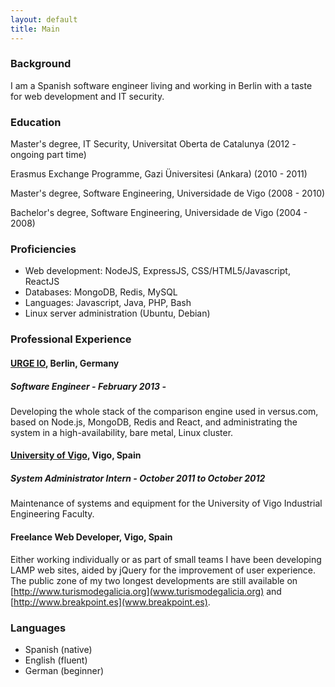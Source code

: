 ```yaml
---
layout: default
title: Main
---
```


### Background
I am a Spanish software engineer living and working in Berlin with
a taste for web development and IT security.

### Education
Master's degree, IT Security, Universitat Oberta de Catalunya
(2012 - ongoing part time)

Erasmus Exchange Programme, Gazi Üniversitesi (Ankara) (2010 - 2011)

Master's degree, Software Engineering, Universidade de Vigo (2008 - 2010)

Bachelor's degree, Software Engineering, Universidade de Vigo (2004 - 2008)


### Proficiencies

* Web development: NodeJS, ExpressJS, CSS/HTML5/Javascript, ReactJS
* Databases: MongoDB, Redis, MySQL
* Languages: Javascript, Java, PHP, Bash
* Linux server administration (Ubuntu, Debian)

### Professional Experience

#### [URGE IO](http://versus.com), Berlin, Germany

##### Software Engineer - February 2013 -

Developing the whole stack of the comparison engine used in versus.com,
based on Node.js, MongoDB, Redis and React, and administrating the
system in a high-availability, bare metal, Linux cluster.

#### [University of Vigo](http://www.uvigo.es), Vigo, Spain

##### System Administrator Intern - October 2011 to October 2012

Maintenance of systems and equipment for the
University of Vigo Industrial Engineering Faculty.

#### Freelance Web Developer, Vigo, Spain
Either working individually or as part of small teams I have been
developing LAMP web sites, aided by jQuery for the improvement of
user experience. The public zone of my two longest developments
are still available on
[http://www.turismodegalicia.org](www.turismodegalicia.org)
and [http://www.breakpoint.es](www.breakpoint.es).

### Languages
* Spanish (native)
* English (fluent)
* German (beginner)


